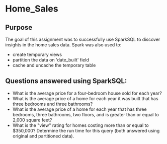 # Home_Sales

## Purpose

The goal of this assignment was to successfully use SparkSQL to discover insights in the home sales data. Spark was also used to:
- create temporary views
- partition the data on 'date_built' field
- cache and uncache the temporary table

## Questions answered using SparkSQL:
- What is the average price for a four-bedroom house sold for each year? 
- What is the average price of a home for each year it was built that has three bedrooms and three bathrooms?
- What is the average price of a home for each year that has three bedrooms, three bathrooms, two floors, and is greater than or equal to 2,000 square feet? 
- What is the "view" rating for homes costing more than or equal to $350,000? Determine the run time for this query (both answered using original and partitioned data).

